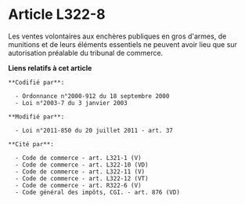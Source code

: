 # Article L322-8

Les ventes volontaires aux enchères publiques en gros d'armes, de munitions et de leurs éléments essentiels ne peuvent avoir
lieu que sur autorisation préalable du tribunal de commerce.

**Liens relatifs à cet article**

	**Codifié par**:

	  - Ordonnance n°2000-912 du 18 septembre 2000
	  - Loi n°2003-7 du 3 janvier 2003

	**Modifié par**:

	  - Loi n°2011-850 du 20 juillet 2011 - art. 37

	**Cité par**:

	  - Code de commerce - art. L321-1 (V)
	  - Code de commerce - art. L322-10 (VD)
	  - Code de commerce - art. L322-11 (V)
	  - Code de commerce - art. L322-12 (VT)
	  - Code de commerce - art. R322-6 (V)
	  - Code général des impôts, CGI. - art. 876 (VD)
